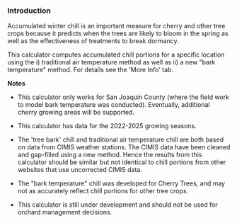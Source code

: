 ### Introduction

Accumulated winter chill is an important measure for cherry and other tree crops because it predicts when the trees are likely to bloom in the spring as well as the effectiveness of treatments to break dormancy. 

This calculator computes accumulated chill portions for a specific location using the i) traditional air temperature method as well as ii) a new "bark temperature" method. For details see the 'More Info' tab.

<div class="caveats">

**Notes**

- This calculator only works for San Joaquin County (where the field work to model bark temperature was conducted). Eventually, additional cherry growing areas will be supported.

- This calculator has data for the 2022-2025 growing seasons. 

- The 'tree bark' chill and traditional air temperature chill are both based on data from CIMIS weather stations. The CIMIS data have been cleaned and gap-filled using a new method. Hence the results from this calculator should be similar but not identical to chill portions from other websites that use uncorrected CIMIS data. 

- The "bark temperature" chill was developed for Cherry Trees, and may not as accurately reflect chill portions for other tree crops.

- This calculator is still under development and should not be used for orchard management decisions.

</div>
